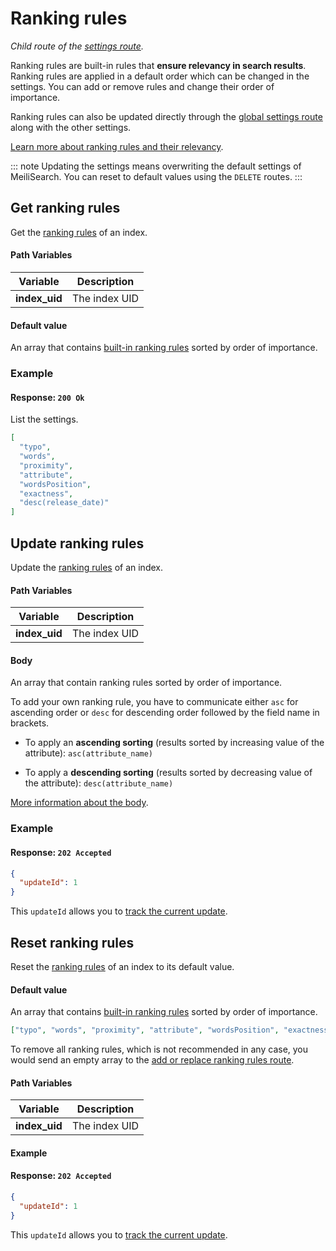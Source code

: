 # Ranking rules

_Child route of the [settings route](/references/settings.md)._

Ranking rules are built-in rules that **ensure relevancy in search results**. Ranking rules are applied in a default order which can be changed in the settings. You can add or remove rules and change their order of importance.

Ranking rules can also be updated directly through the [global settings route](/references/settings.md#update-settings) along with the other settings.

[Learn more about ranking rules and their relevancy](/guides/main_concepts/relevancy.md).

::: note
Updating the settings means overwriting the default settings of MeiliSearch. You can reset to default values using the `DELETE` routes.
:::

## Get ranking rules

<RouteHighlighter method="GET" route="/indexes/:index_uid/settings/ranking-rules" />

Get the [ranking rules](/guides/main_concepts/relevancy.md#ranking-rules) of an index.

#### Path Variables

| Variable      | Description   |
| ------------- | ------------- |
| **index_uid** | The index UID |

#### Default value

An array that contains [built-in ranking rules](/guides/main_concepts/relevancy.md#order-of-the-rules) sorted by order of importance.

### Example

<code-samples id="get_ranking_rules_1" />

#### Response: `200 Ok`

List the settings.

```json
[
  "typo",
  "words",
  "proximity",
  "attribute",
  "wordsPosition",
  "exactness",
  "desc(release_date)"
]
```

## Update ranking rules

<RouteHighlighter method="POST" route="/indexes/:index_uid/settings/ranking-rules" />

Update the [ranking rules](/guides/main_concepts/relevancy.md#ranking-rules) of an index.

#### Path Variables

| Variable      | Description   |
| ------------- | ------------- |
| **index_uid** | The index UID |

#### Body

An array that contain ranking rules sorted by order of importance.

To add your own ranking rule, you have to communicate either `asc` for ascending order or `desc` for descending order followed by the field name in brackets.

- To apply an **ascending sorting** (results sorted by increasing value of the attribute): `asc(attribute_name)`

- To apply a **descending sorting** (results sorted by decreasing value of the attribute): `desc(attribute_name)`

[More information about the body](/guides/advanced_guides/settings.md#ranking-rules).

### Example

<code-samples id="update_ranking_rules_1" />

#### Response: `202 Accepted`

```json
{
  "updateId": 1
}
```

This `updateId` allows you to [track the current update](/references/updates.md).

## Reset ranking rules

<RouteHighlighter method="DELETE" route="/indexes/:index_uid/settings/ranking-rules" />

Reset the [ranking rules](/guides/main_concepts/relevancy.md#ranking-rules) of an index to its default value.

#### Default value

An array that contains [built-in ranking rules](/guides/main_concepts/relevancy.md#order-of-the-rules) sorted by order of importance.

```json
["typo", "words", "proximity", "attribute", "wordsPosition", "exactness"]
```

To remove all ranking rules, which is not recommended in any case, you would send an empty array to the [add or replace ranking rules route](/references/ranking_rules.md#update-ranking-rules).

#### Path Variables

| Variable      | Description   |
| ------------- | ------------- |
| **index_uid** | The index UID |

#### Example

<code-samples id="reset_ranking_rules_1" />

#### Response: `202 Accepted`

```json
{
  "updateId": 1
}
```

This `updateId` allows you to [track the current update](/references/updates.md).
